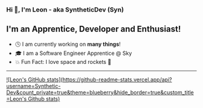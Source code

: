 ### Hi 👋, I'm Leon - aka SyntheticDev (Syn)

## I'm an Apprentice, Developer and Enthusiast!
- 🕓 I am currently working on **many things**!
- 🎓 I am a Software Engineer Apprentice @ Sky
- 💥 Fun Fact: I love space and rockets 🚀

---

[![Leon's GitHub stats](https://github-readme-stats.vercel.app/api?username=Synthetic-Dev&count_private=true&theme=blueberry&hide_border=true&custom_title=Leon's Github stats)](https://github.com/anuraghazra/github-readme-stats)
